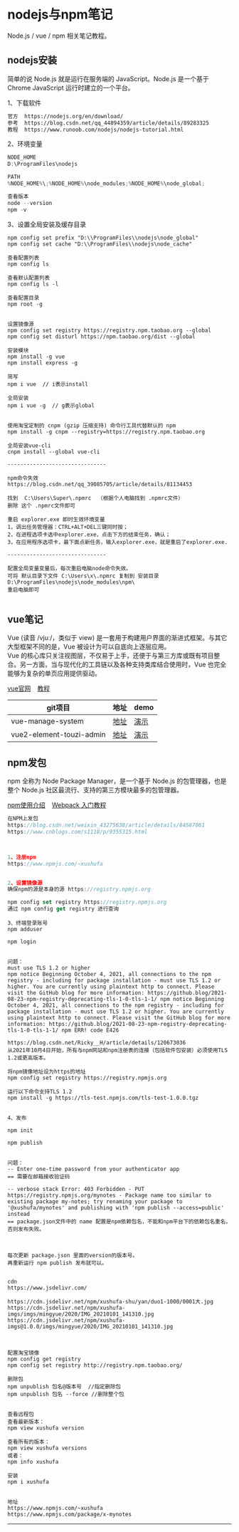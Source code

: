 # nodejs与npm笔记

Node.js / vue / npm 相关笔记教程。


## nodejs安装

简单的说 Node.js 就是运行在服务端的 JavaScript。Node.js 是一个基于 Chrome JavaScript 运行时建立的一个平台。 <br/>

1、下载软件

```sh
官方  https://nodejs.org/en/download/ 
参考  https://blog.csdn.net/qq_44894359/article/details/89283325 
教程  https://www.runoob.com/nodejs/nodejs-tutorial.html 
```


2、环境变量

```java
NODE_HOME
D:\ProgramFiles\nodejs

PATH
%NODE_HOME%\;%NODE_HOME%\node_modules;%NODE_HOME%\node_global;

查看版本
node --version
npm -v

```


3、设置全局安装及缓存目录

```
npm config set prefix "D:\\ProgramFiles\\nodejs\node_global"
npm config set cache "D:\\ProgramFiles\\nodejs\node_cache"

查看配置列表
npm config ls

查看默认配置列表
npm config ls -l 

查看配置目录
npm root -g


设置镜像源
npm config set registry https://registry.npm.taobao.org --global
npm config set disturl https://npm.taobao.org/dist --global

```

```
安装模块
npm install -g vue
npm install express -g

简写
npm i vue  // i表示install

全局安装
npm i vue -g  // g表示global


使用淘宝定制的 cnpm (gzip 压缩支持) 命令行工具代替默认的 npm
npm install -g cnpm --registry=https://registry.npm.taobao.org

全局安装vue-cli
cnpm install --global vue-cli

-------------------------------

npm命令失效
https://blog.csdn.net/qq_39085705/article/details/81134453

找到  C:\Users\Super\.npmrc  （根据个人电脑找到 .npmrc文件）
删除 这个 .npmrc文件即可

重启 explorer.exe 即时生效环境变量
1，调出任务管理器：CTRL+ALT+DEL三键同时按；
2，在进程选项卡选中explorer.exe，点击下方的结束任务，确认；
3，在应用程序选项卡，最下面点新任务，输入explorer.exe，就是重启了explorer.exe.

-------------------------------

配置全局变量变量后，每次重启电脑node命令失效。
可将 默认目录下文件 C:\Users\x\.npmrc 复制到 安装目录 D:\ProgramFiles\nodejs\node_modules\npm\
重启电脑即可


```


## vue笔记

Vue (读音 /vjuː/，类似于 view) 是一套用于构建用户界面的渐进式框架。与其它大型框架不同的是，Vue 被设计为可以自底向上逐层应用。 <br/>
Vue 的核心库只关注视图层，不仅易于上手，还便于与第三方库或既有项目整合。另一方面，当与现代化的工具链以及各种支持类库结合使用时，Vue 也完全能够为复杂的单页应用提供驱动。


[vue官网]( https://cn.vuejs.org/ ) &ensp; [教程]( https://www.runoob.com/vue2/vue-tutorial.html )


| git项目                                              | 地址    | demo  | 
| --------                                             | -----   | ----  |
| vue-manage-system          | [地址]( https://github.com/lin-xin/vue-manage-system )       | [演示]( https://lin-xin.gitee.io/example/work/#/dashboard ) |
| vue2-element-touzi-admin   | [地址]( https://github.com/wdlhao/vue2-element-touzi-admin ) | [演示]( http://www.jiouai.com/permission/index/index )      |




## npm发包

npm 全称为 Node Package Manager，是一个基于 Node.js 的包管理器，也是整个 Node.js 社区最流行、支持的第三方模块最多的包管理器。 <br/>

[npm使用介绍](  https://www.runoob.com/nodejs/nodejs-npm.html ) &ensp; [Webpack 入门教程]( https://www.runoob.com/w3cnote/webpack-tutorial.html )<br />

```js
在NPM上发包
https://blog.csdn.net/weixin_43275638/article/details/84587061
https://www.cnblogs.com/s1118/p/9355315.html



1、注册npm
https://www.npmjs.com/~xushufa


2、设置镜像源
确保npm的源是本身的源 https://registry.npmjs.org

npm config set registry https://registry.npmjs.org
通过 npm config get registry 进行查询

```

```
3、终端登录账号
npm adduser

npm login


问题：
must use TLS 1.2 or higher
npm notice Beginning October 4, 2021, all connections to the npm registry - including for package installation - must use TLS 1.2 or higher. You are currently using plaintext http to connect. Please visit the GitHub blog for more information: https://github.blog/2021-08-23-npm-registry-deprecating-tls-1-0-tls-1-1/ npm notice Beginning October 4, 2021, all connections to the npm registry - including for package installation - must use TLS 1.2 or higher. You are currently using plaintext http to connect. Please visit the GitHub blog for more information: https://github.blog/2021-08-23-npm-registry-deprecating-tls-1-0-tls-1-1/ npm ERR! code E426

https://blog.csdn.net/Ricky__H/article/details/120673036
从2021年10月4日开始，所有与npm网站和npm注册表的连接（包括软件包安装）必须使用TLS 1.2或更高版本。

将npm镜像地址设为https的地址
npm config set registry https://registry.npmjs.org

运行以下命令支持TLS 1.2
npm install -g https://tls-test.npmjs.com/tls-test-1.0.0.tgz


4、发布

npm init

npm publish


问题：
-- Enter one-time password from your authenticator app
== 需要在邮箱接收验证码

-- verbose stack Error: 403 Forbidden - PUT https://registry.npmjs.org/mynotes - Package name too similar to existing package my-notes; try renaming your package to '@xushufa/mynotes' and publishing with 'npm publish --access=public' instead
== package.json文件中的 name 配置是npm依赖包名，不能和npm平台下的依赖包名重名，否则发布失败。



每次更新 package.json 里面的version的版本号。
再重新运行 npm publish 发布就可以。


```


```
cdn
https://www.jsdelivr.com/

https://cdn.jsdelivr.net/npm/xushufa-shu/yan/duo1-1000/0001大.jpg
https://cdn.jsdelivr.net/npm/xushufa-imgs/imgs/mingyue/2020/IMG_20210101_141310.jpg
https://cdn.jsdelivr.net/npm/xushufa-imgs@1.0.0/imgs/mingyue/2020/IMG_20210101_141310.jpg



配置淘宝镜像
npm config get registry
npm config set registry http://registry.npm.taobao.org/

删除包
npm unpublish 包名@版本号  //指定删除包
npm unpublish 包名 --force //删除整个包


查看远程包
查看最新版本：
npm view xushufa version

查看所有的版本：
npm view xushufa versions
或者：
npm info xushufa

安装
npm i xushufa


地址
https://www.npmjs.com/~xushufa
https://www.npmjs.com/package/x-mynotes

```


---


